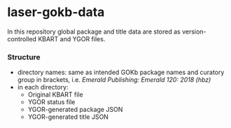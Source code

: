# laser-gokb-data
In this repository global package and title data are stored as version-controlled KBART and YGOR files. 

### Structure

- directory names: same as intended GOKb package names and curatory group in brackets, i.e. _Emerald Publishing: Emerald 120: 2018 (hbz)_
- in each directory: 
  - Original KBART file
  - YGOR status file
  - YGOR-generated package JSON
  - YGOR-generated title JSON





